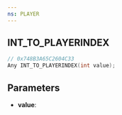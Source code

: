 ```yaml
---
ns: PLAYER
---
```

## INT_TO_PLAYERINDEX

```c
// 0x748B3A65C2604C33
Any INT_TO_PLAYERINDEX(int value);
```

## Parameters
* **value**:
